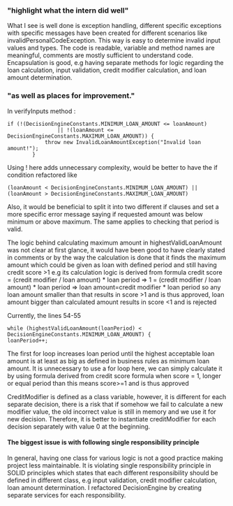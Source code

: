 ### "highlight what the intern did well"
What I see is well done is exception handling, different specific exceptions with specific messages have been created 
for different scenarios like invalidPersonalCodeException.
This way is easy to determine invalid input values and types. The code is readable, 
variable and method names are meaningful, comments are mostly sufficient to understand code. Encapsulation is good, e.g having separate methods for logic 
regarding the loan calculation,  input validation, credit modifier calculation, and loan amount  determination.

### "as well as places for improvement."

In verifyInputs method :
```
if (!(DecisionEngineConstants.MINIMUM_LOAN_AMOUNT <= loanAmount)
                || !(loanAmount <= DecisionEngineConstants.MAXIMUM_LOAN_AMOUNT)) {
            throw new InvalidLoanAmountException("Invalid loan amount!");
        }
```
Using ! here adds unnecessary complexity, would be 
better to have the if condition refactored like 
```
(loanAmount < DecisionEngineConstants.MINIMUM_LOAN_AMOUNT) || (loanAmount > DecisionEngineConstants.MAXIMUM_LOAN_AMOUNT)
 ```
Also, it would be beneficial to split it into two different if clauses and set a more specific error message saying if requested amount was below minimum or above maximum.
The same applies to checking that period is valid.

The logic behind calculating maximum amount in highestValidLoanAmount was not clear at first glance, it would have been good
to have clearly stated in comments or by the way the calculation is done that it finds the maximum amount which could be given as loan with defined period and still having credit score >1
e.g its calculation logic is derived from formula 
credit score = (credit modifier / loan amount) * loan period => 1 = (credit modifier / loan amount) * loan period => loan amount=credit modifier * loan period
so any loan amount smaller than that results in score >1 and is thus approved, loan amount bigger than calculated amount results in score <1 and is rejected

Currently, the lines 54-55
```
while (highestValidLoanAmount(loanPeriod) < DecisionEngineConstants.MINIMUM_LOAN_AMOUNT) {
loanPeriod++;
```
The first for loop increases loan period until the highest acceptable loan amount is at least as big as defined in business rules as minimum loan amount.
It is unnecessary to use a for loop here, we can simply calculate it by using formula derived from credit score formula when score = 1, longer or equal period than this means score>=1 and is thus approved


CreditModifier is defined as a class variable, however, it is different for each separate decision, there is a risk that
if somehow we fail to calculate a new modifier value, the old incorrect value is still in memory and we use it for new decision.
Therefore, it is better to instantiate creditModifier for each decision separately with value 0 at the beginning.

#### The biggest issue is with following single responsibility principle
In general, having one class for various logic is not a good practice making project less maintainable. It is violating single responsibility principle in SOLID principles
which states that each different responsibility should be defined in different class, e.g input validation, credit modifier calculation, loan amount determination.
I refactored DecisionEngine by creating separate services for each responsibility.